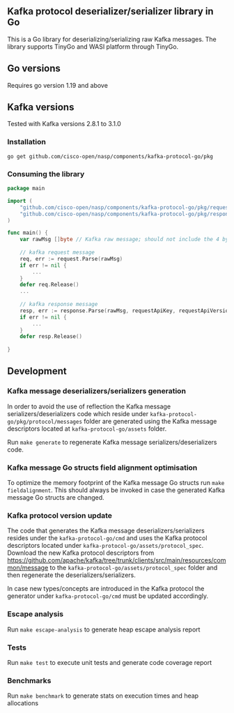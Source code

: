 ## Kafka protocol deserializer/serializer library in Go

This is a Go library for deserializing/serializing raw Kafka messages. The library supports TinyGo and WASI platform through TinyGo.  

## Go versions

Requires go version 1.19 and above

## Kafka versions

Tested with Kafka versions 2.8.1 to 3.1.0

### Installation

```shell
go get github.com/cisco-open/nasp/components/kafka-protocol-go/pkg
```

### Consuming the library

```go
package main

import (
    "github.com/cisco-open/nasp/components/kafka-protocol-go/pkg/request"
	"github.com/cisco-open/nasp/components/kafka-protocol-go/pkg/response"
)

func main() {
	var rawMsg []byte // Kafka raw message; should not include the 4 bytes length message size
	
	// kafka request message
	req, err := request.Parse(rawMsg)
	if err != nil {
		...
    }
	defer req.Release()
	...
	
	// kafka response message
	resp, err := response.Parse(rawMsg, requestApiKey, requestApiVersion, requestCorrelationId)
	if err != nil {
		...
    }
	defer resp.Release()
	
}


```

## Development

### Kafka message deserializers/serializers generation

In order to avoid the use of reflection the Kafka message serializers/deserializers code which reside under `kafka-protocol-go/pkg/protocol/messages` folder are generated using the Kafka message descriptors located at `kafka-protocol-go/assets` folder.

Run `make generate` to regenerate Kafka message serializers/deserializers code.

### Kafka message Go structs field alignment optimisation

To optimize the memory footprint of the Kafka message Go structs run `make fieldalignment`. This should always be invoked in case the generated Kafka message Go structs are changed.

### Kafka protocol version update

The code that generates the Kafka message deserializers/serializers resides under the `kafka-protocol-go/cmd` and uses the Kafka protocol descriptors located under `kafka-protocol-go/assets/protocol_spec`.
Download the new Kafka protocol descriptors from https://github.com/apache/kafka/tree/trunk/clients/src/main/resources/common/message to the `kafka-protocol-go/assets/protocol_spec` folder and then regenerate the deserializers/serializers.

In case new types/concepts are introduced in the Kafka protocol the generator under `kafka-protocol-go/cmd` must be updated accordingly.


### Escape analysis

Run `make escape-analysis` to generate heap escape analysis report

### Tests

Run `make test` to execute unit tests and generate code coverage report

### Benchmarks

Run `make benchmark` to generate stats on execution times and heap allocations